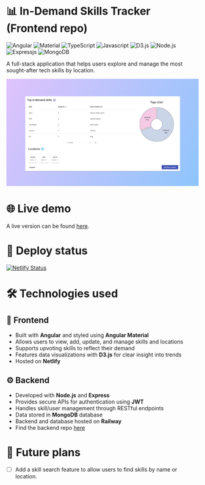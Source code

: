 # 📊 In-Demand Skills Tracker (Frontend repo)

![Angular](https://img.shields.io/badge/Angular-DD0031?style=for-the-badge&logo=angular&logoColor=white)
![Material](https://img.shields.io/badge/Angular%20Material-DD0031.svg?style=for-the-badge&logo=Angular&logoColor=white)
![TypeScript](https://img.shields.io/badge/TypeScript-007ACC?style=for-the-badge&logo=typescript&logoColor=white)
![Javascript](https://img.shields.io/badge/JavaScript-F7DF1E.svg?style=for-the-badge&logo=JavaScript&logoColor=black)
![D3.js](https://img.shields.io/badge/D3.js-F9A03C.svg?style=for-the-badge&logo=d3dotjs&logoColor=white)
![Node.js](https://img.shields.io/badge/Node.js-43853D?style=for-the-badge&logo=node.js&logoColor=white)
![Expressjs](https://img.shields.io/badge/Express-000000.svg?style=for-the-badge&logo=Express&logoColor=white)
![MongoDB](https://img.shields.io/badge/MongoDB-4EA94B?style=for-the-badge&logo=mongodb&logoColor=white)

A full-stack application that helps users explore and manage the most sought-after tech skills by location.

![App screenshot](./screenshots/screenshot1.png)

# 🌐 Live demo
A live version can be found [here](https://vermillion-khapse-9e6bb3.netlify.app).

# 🚦 Deploy status
[![Netlify Status](https://api.netlify.com/api/v1/badges/da5e2456-d038-47d2-bd85-2ca3e3f61263/deploy-status)](https://app.netlify.com/sites/vermillion-khapse-9e6bb3/deploys)

# 🛠️ Technologies used

## 🎨 Frontend
- Built with **Angular** and styled using **Angular Material**
- Allows users to view, add, update, and manage skills and locations
- Supports upvoting skills to reflect their demand
- Features data visualizations with **D3.js** for clear insight into trends
- Hosted on **Netlify**

## ⚙️ Backend
- Developed with **Node.js** and **Express**
- Provides secure APIs for authentication using **JWT**
- Handles skill/user management through RESTful endpoints
- Data stored in **MongoDB** database
- Backend and database hosted on **Railway**
- Find the backend repo [here](https://github.com/dividedby-0/in-demand-skills-tracker-backend)

# 🚀 Future plans
- [ ] Add a skill search feature to allow users to find skills by name or location.
